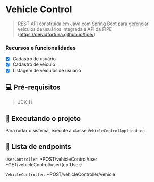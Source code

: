 # Vehicle Control
> REST API construida em Java com Spring Boot para gerenciar veículos de usuários integrada a API da FIPE (https://deividfortuna.github.io/fipe/)

### Recursos e funcionalidades

- [x] Cadastro de usuário
- [x] Cadastro de veículo
- [x] Listagem de veículos de usuário

## 💻 Pré-requisitos
> JDK 11

## 🚀 Executando o projeto

Para rodar o sistema, execute a classe `VehicleControlApplication`

## 📘 Lista de endpoints
  
`UserController`:
*POST/vehicleControl/user
*GET/vehicleControl/user/{cpfUser}

`VehicleController`:
*POST/vehicleController/vehicle
